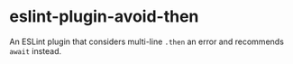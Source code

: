 # eslint-plugin-avoid-then

An ESLint plugin that considers multi-line `.then` an error and recommends `await` instead.
